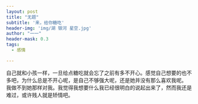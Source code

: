 ```yaml
---
layout: post
title: "无题"
subtitle: '来，给你糖吃'
header-img: 'img/湖 银河 星空.jpg'
author: "一一"
header-mask: 0.3
tags:
  - 感情

---
```

自己就和小孩一样，一旦给点糖吃就会忘了之前有多不开心。感觉自己想要的也不多吧，为什么总是不开心呢，是自己不够强大呢，还是她并没有那么喜欢我呢。
我做不到她那样对我。我觉得我想要什么我已经很明白的说起出来了，然而我还是难过，或许贱人就是矫情吧。
